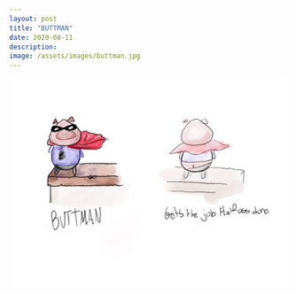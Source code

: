 ```yaml
---
layout: post
title: "BUTTMAN"
date: 2020-08-11
description: 
image: /assets/images/buttman.jpg
---
```


![Placeholder](/assets/images/buttman.jpg)
